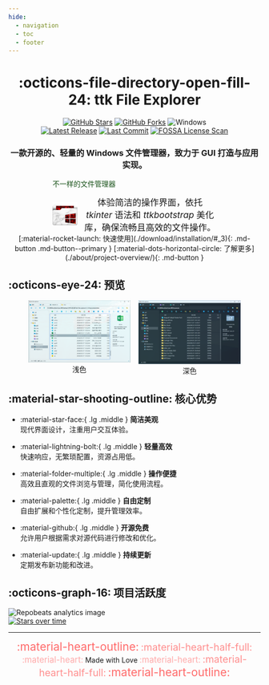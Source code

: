 ```yaml
---
hide:
  - navigation
  - toc
  - footer
---
```


<center>

# :octicons-file-directory-open-fill-24: ttk File Explorer

<div>  
<a href="https://github.com/pyheight/ttk-file-explorer/stargazers"><img src="https://img.shields.io/github/stars/pyheight/ttk-file-explorer?style=social&logo=github" alt="GitHub Stars"></a>
<a href="https://github.com/pyheight/ttk-file-explorer/network/members"><img src="https://img.shields.io/github/forks/pyheight/ttk-file-explorer?style=social&logo=github" alt="GitHub Forks"></a>
<img src="https://img.shields.io/badge/Platform-Windows-blue.svg?style=social&logo=GitHub" alt="Windows">
</div>  
<div>  
<a href="https://github.com/pyheight/ttk-file-explorer/releases"><img src="https://img.shields.io/github/v/release/pyheight/ttk-file-explorer?color=blue&style=flat-square" alt="Latest Release"></a>
<a href="https://github.com/pyheight/ttk-file-explorer/commits/main"><img src="https://img.shields.io/github/last-commit/pyheight/ttk-file-explorer?style=flat-square" alt="Last Commit"></a>
<a href="https://app.fossa.com/projects/git%2Bgithub.com%2Fpyheight%2Fttk-file-explorer?ref=badge_shield"><img src="https://app.fossa.com/api/projects/git%2Bgithub.com%2Fpyheight%2Fttk-file-explorer.svg?type=shield" alt="FOSSA License Scan"></a>
</div>  

<h3>一款开源的、轻量的 Windows 文件管理器，致力于 GUI 打造与应用实现。</h3>

</center>

<center>
<div style="width: 65%">
<div class="admonition success">
  <p class="admonition-title" align="left" style="color: #1a531b";>不一样的文件管理器</p>
  <div style="display: flex; align-items: center; gap: 12px;">
    <img align="left" width="50" src="assets/images/favicon.png" alt="LOGO" style="flex-shrink: 0;"/>    
    <p style="margin: 0; font-size: 1.25em;">
      体验简洁的操作界面，依托 <em>tkinter</em> 语法和 <em>ttkbootstrap</em> 美化库，确保流畅且高效的文件操作。
    </p>
  </div>
</div>
</div>
</center>

<center markdown>
[:material-rocket-launch: 快速使用](./download/installation/#_3){: .md-button .md-button--primary }
[:material-dots-horizontal-circle: 了解更多](./about/project-overview/){: .md-button }
</center>

## :octicons-eye-24: 预览

<figure>
  <div style="float: left; width: 48%; text-align: center;">
    <img src="assets/images/light.png" alt="LIGHT" style="max-width: 100%;">
    <figcaption>浅色</figcaption>
  </div>
  <div style="float: right; width: 48%; text-align: center;">
    <img src="assets/images/dark.png" alt="DARK" style="max-width: 100%;">
    <figcaption>深色</figcaption>
  </div>
  <div style="clear: both;"></div>
</figure>

## :material-star-shooting-outline: 核心优势

<div class="grid cards" markdown>

- :material-star-face:{ .lg .middle } __简洁美观__  
现代界面设计，注重用户交互体验。

- :material-lightning-bolt:{ .lg .middle } __轻量高效__  
快速响应，无繁琐配置，资源占用低。

- :material-folder-multiple:{ .lg .middle } __操作便捷__  
高效且直观的文件浏览与管理，简化使用流程。

- :material-palette:{ .lg .middle } __自由定制__  
自由扩展和个性化定制，提升管理效率。

- :material-github:{ .lg .middle } __开源免费__  
允许用户根据需求对源代码进行修改和优化。

- :material-update:{ .lg .middle } __持续更新__  
定期发布新功能和改进。

</div>

## :octicons-graph-16: 项目活跃度

<div class="graphs-container">
  <div class="graph-item">
    <img src="https://repobeats.axiom.co/api/embed/20d6c7c443b43d705d0c358d0164fc905511be15.svg" alt="Repobeats analytics image">
  </div>
  
  <div class="vertical-divider"></div>
  
  <div class="graph-item">
    <a href="https://starchart.cc/pyheight/ttk-file-explorer" target="_blank">
      <img src="https://starchart.cc/pyheight/ttk-file-explorer.svg?variant=adaptive" alt="Stars over time">
    </a>
  </div>
</div>

---

<center markdown>
<span style="font-size:1.6em;color:#ff6b6b">:material-heart-outline:</span> 
<span style="font-size:1.4em;color:#ff8e8e">:material-heart-half-full:</span> 
<span style="font-size:1.2em;color:#ffaaaa">:material-heart:</span> 
Made with Love 
<span style="font-size:1.2em;color:#ffaaaa">:material-heart:</span> 
<span style="font-size:1.4em;color:#ff8e8e">:material-heart-half-full:</span> 
<span style="font-size:1.6em;color:#ff6b6b">:material-heart-outline:</span>
</center>

